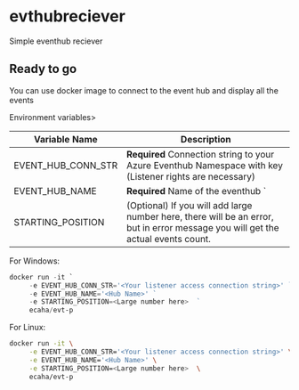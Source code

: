 # evthubreciever
Simple eventhub reciever

## Ready to go 

You can use docker image to connect to the event hub and display all the events

Environment variables>

| Variable Name | Description |
|---|---|
| EVENT_HUB_CONN_STR | **Required** Connection string to your Azure Eventhub Namespace with key (Listener rights are necessary) |
| EVENT_HUB_NAME | **Required** Name of the eventhub ` 
| STARTING_POSITION | (Optional) If you will add large number here, there will be an error, but in error message you will get the actual events count.|  ` 

For Windows:
```powershell
docker run -it `
     -e EVENT_HUB_CONN_STR='<Your listener access connection string>' ` 
     -e EVENT_HUB_NAME='<Hub Name>' ` 
     -e STARTING_POSITION=<Large number here>  ` 
     ecaha/evt-p
```

For Linux:
```bash
docker run -it \
     -e EVENT_HUB_CONN_STR='<Your listener access connection string>' \
     -e EVENT_HUB_NAME='<Hub Name>' \
     -e STARTING_POSITION=<Large number here>  \
     ecaha/evt-p
```
